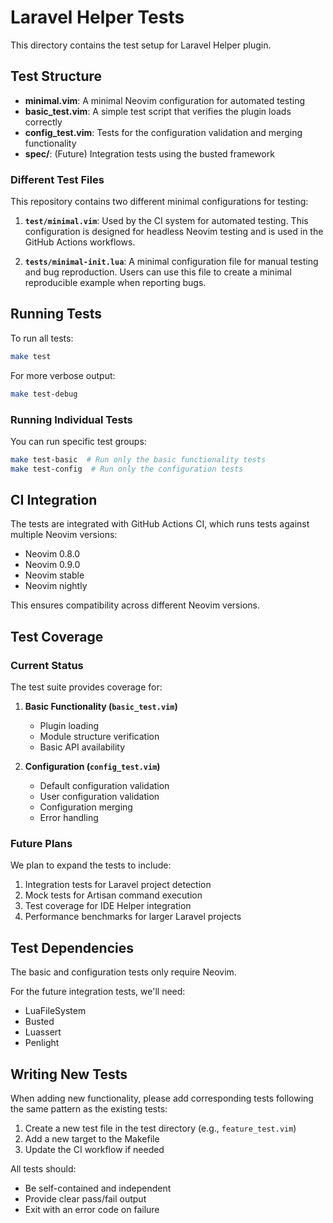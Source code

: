 # Laravel Helper Tests

This directory contains the test setup for Laravel Helper plugin.

## Test Structure

- **minimal.vim**: A minimal Neovim configuration for automated testing
- **basic_test.vim**: A simple test script that verifies the plugin loads correctly
- **config_test.vim**: Tests for the configuration validation and merging functionality
- **spec/**: (Future) Integration tests using the busted framework

### Different Test Files

This repository contains two different minimal configurations for testing:

1. **`test/minimal.vim`**: Used by the CI system for automated testing. This configuration is designed for headless Neovim testing and is used in the GitHub Actions workflows.

2. **`tests/minimal-init.lua`**: A minimal configuration file for manual testing and bug reproduction. Users can use this file to create a minimal reproducible example when reporting bugs.

## Running Tests

To run all tests:

```bash
make test
```

For more verbose output:

```bash
make test-debug
```

### Running Individual Tests

You can run specific test groups:

```bash
make test-basic  # Run only the basic functionality tests
make test-config  # Run only the configuration tests
```

## CI Integration

The tests are integrated with GitHub Actions CI, which runs tests against multiple Neovim versions:
- Neovim 0.8.0
- Neovim 0.9.0
- Neovim stable
- Neovim nightly

This ensures compatibility across different Neovim versions.

## Test Coverage

### Current Status

The test suite provides coverage for:

1. **Basic Functionality (`basic_test.vim`)**
   - Plugin loading
   - Module structure verification
   - Basic API availability

2. **Configuration (`config_test.vim`)**
   - Default configuration validation
   - User configuration validation
   - Configuration merging
   - Error handling

### Future Plans

We plan to expand the tests to include:

1. Integration tests for Laravel project detection
2. Mock tests for Artisan command execution
3. Test coverage for IDE Helper integration
4. Performance benchmarks for larger Laravel projects

## Test Dependencies

The basic and configuration tests only require Neovim.

For the future integration tests, we'll need:
- LuaFileSystem
- Busted
- Luassert
- Penlight

## Writing New Tests

When adding new functionality, please add corresponding tests following the same pattern as the existing tests:

1. Create a new test file in the test directory (e.g., `feature_test.vim`)
2. Add a new target to the Makefile
3. Update the CI workflow if needed

All tests should:
- Be self-contained and independent
- Provide clear pass/fail output
- Exit with an error code on failure